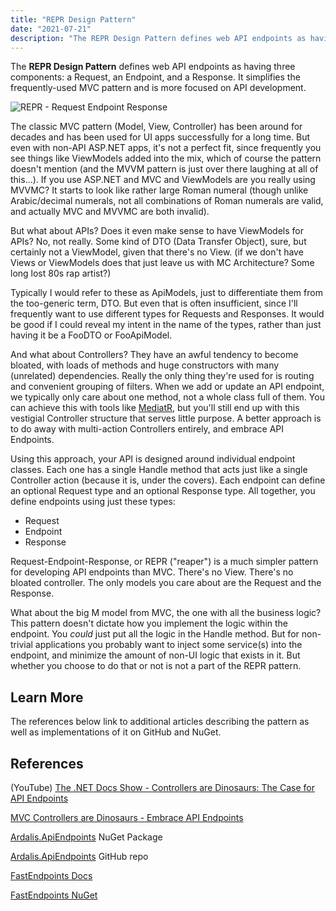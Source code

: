 ```yaml
---
title: "REPR Design Pattern"
date: "2021-07-21"
description: "The REPR Design Pattern defines web API endpoints as having three components: a Request, an Endpoint, and a Response. It simplifies the frequently-used MVC pattern and is more focused on API development."
---
```


The **REPR Design Pattern** defines web API endpoints as having three components: a Request, an Endpoint, and a Response. It simplifies the frequently-used MVC pattern and is more focused on API development.

![REPR - Request Endpoint Response](/img/repr-request-endpoint-response.png)

The classic MVC pattern (Model, View, Controller) has been around for decades and has been used for UI apps successfully for a long time. But even with non-API ASP.NET apps, it's not a perfect fit, since frequently you see things like ViewModels added into the mix, which of course the pattern doesn't mention (and the MVVM pattern is just over there laughing at all of this...). If you use ASP.NET and MVC and ViewModels are you really using MVVMC? It starts to look like rather large Roman numeral (though unlike Arabic/decimal numerals, not all combinations of Roman numerals are valid, and actually MVC and MVVMC are both invalid).

But what about APIs? Does it even make sense to have ViewModels for APIs? No, not really. Some kind of DTO (Data Transfer Object), sure, but certainly not a ViewModel, given that there's no View. (if we don't have Views or ViewModels does that just leave us with MC Architecture? Some long lost 80s rap artist?)

Typically I would refer to these as ApiModels, just to differentiate them from the too-generic term, DTO. But even that is often insufficient, since I'll frequently want to use different types for Requests and Responses. It would be good if I could reveal my intent in the name of the types, rather than just having it be a FooDTO or FooApiModel.

And what about Controllers? They have an awful tendency to become bloated, with loads of methods and huge constructors with many (unrelated) dependencies. Really the only thing they're used for is routing and convenient grouping of filters. When we add or update an API endpoint, we typically only care about one method, not a whole class full of them. You can achieve this with tools like [MediatR](https://github.com/jbogard/MediatR), but you'll still end up with this vestigial Controller structure that serves little purpose. A better approach is to do away with multi-action Controllers entirely, and embrace API Endpoints.

Using this approach, your API is designed around individual endpoint classes. Each one has a single Handle method that acts just like a single Controller action (because it is, under the covers). Each endpoint can define an optional Request type and an optional Response type. All together, you define endpoints using just these types:

- Request
- Endpoint
- Response

Request-Endpoint-Response, or REPR ("reaper") is a much simpler pattern for developing API endpoints than MVC. There's no View. There's no bloated controller. The only models you care about are the Request and the Response.

What about the big M model from MVC, the one with all the business logic? This pattern doesn't dictate how you implement the logic within the endpoint. You *could* just put all the logic in the Handle method. But for non-trivial applications you probably want to inject some service(s) into the endpoint, and minimize the amount of non-UI logic that exists in it. But whether you choose to do that or not is not a part of the REPR pattern.

## Learn More

The references below link to additional articles describing the pattern as well as implementations of it on GitHub and NuGet.

## References

(YouTube) [The .NET Docs Show - Controllers are Dinosaurs: The Case for API Endpoints](https://www.youtube.com/watch?v=9oroj2TmxBs)

[MVC Controllers are Dinosaurs - Embrace API Endpoints](https://ardalis.com/mvc-controllers-are-dinosaurs-embrace-api-endpoints/)

[Ardalis.ApiEndpoints](https://www.nuget.org/packages/Ardalis.ApiEndpoints/) NuGet Package

[Ardalis.ApiEndpoints](https://github.com/ardalis/ApiEndpoints) GitHub repo

[FastEndpoints Docs](https://fast-endpoints.com/)

[FastEndpoints NuGet](https://www.nuget.org/packages/FastEndpoints)
